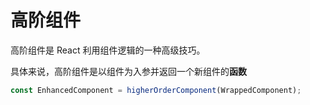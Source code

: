 # 高阶组件

高阶组件是 React 利用组件逻辑的一种高级技巧。

具体来说，高阶组件是以组件为入参并返回一个新组件的**函数**

```js
const EnhancedComponent = higherOrderComponent(WrappedComponent);
```

